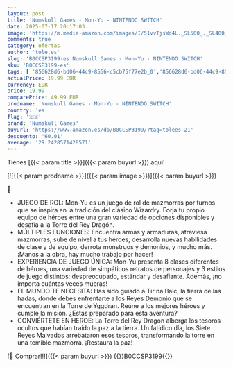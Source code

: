 ```yaml
---
layout: post
title: 'Numskull Games - Mon-Yu - NINTENDO SWITCH'
date: 2025-07-17 20:17:03
image: 'https://m.media-amazon.com/images/I/51vvTjsWd4L._SL500_._SL400_.jpg'
comments: true
category: ofertas
author: 'tole.es'
slug: 'B0CCSP3199-es Numskull Games - Mon-Yu - NINTENDO SWITCH'
sku: 'B0CCSP3199-es'
tags: [ '856628d6-bd06-44c9-8556-c5cb75f77e2b_0','856628d6-bd06-44c9-8556-c5cb75f77e2b_2201','856628d6-bd06-44c9-8556-c5cb75f77e2b_3601','856628d6-bd06-44c9-8556-c5cb75f77e2b_9501','Arborist Merchandising Root','Hardware y juegos para Nintendo Switch','Juegos para Nintendo Switch','Outlet Videojuegos','Preventa de Videojuegos','Self Service','Special Features Stores','Videojuegos','Videojuegos más esperados','nintendo','numskull games','🇪🇸', ]
actualPrice: 19.99 EUR
currency: EUR
price: 19.99
comparePrice: 49.99 EUR
prodname: 'Numskull Games - Mon-Yu - NINTENDO SWITCH'
country: 'es'
flag: '🇪🇸'
brand: 'Numskull Games'
buyurl: 'https://www.amazon.es/dp/B0CCSP3199/?tag=tolees-21'
descuento: '60.01'
average: '29.2428571428571'
---
```


Tienes [{{< param title >}}]({{< param buyurl >}}) aqui!

[![{{< param prodname >}}]({{< param image >}})]({{< param buyurl >}})

🔎:

- JUEGO DE ROL: Mon-Yu es un juego de rol de mazmorras por turnos que se inspira en la tradición del clásico Wizardry. Forja tu propio equipo de héroes entre una gran variedad de opciones disponibles y desafía a la Torre del Rey Dragón.
- MÚLTIPLES FUNCIONES: Encuentra armas y armaduras, atraviesa mazmorras, sube de nivel a tus héroes, desarrolla nuevas habilidades de clase y de equipo, derrota monstruos y demonios, y mucho más. ¡Manos a la obra, hay mucho trabajo por hacer!
- EXPERIENCIA DE JUEGO ÚNICA: Mon-Yu presenta 8 clases diferentes de héroes, una variedad de simpáticos retratos de personajes y 3 estilos de juego distintos: despreocupado, estándar y desafiante. Además, ¡no importa cuántas veces mueras!
- EL MUNDO TE NECESITA: Has sido guiado a Tir na Balc, la tierra de las hadas, donde debes enfrentarte a los Reyes Demonio que se encuentran en la Torre de Yggdran. Reúne a los mejores héroes y cumple la misión. ¿Estás preparado para esta aventura?
- CONVIÉRTETE EN HÉROE: La Torre del Rey Dragón alberga los tesoros ocultos que habían traído la paz a la tierra. Un fatídico día, los Siete Reyes Malvados arrebataron esos tesoros, transformando la torre en una temible mazmorra. ¡Restaura la paz!

[🛒 Comprar!!!]({{< param buyurl >}})
{{<world>}}B0CCSP3199{{</world>}}
